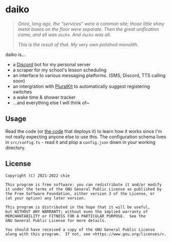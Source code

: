 # daiko

> *Once, long ago, the "services" were a common site; those little shiny metal boxes on the floor were separate.*
> *Then the great unification came, and all was `daiko`. And `daiko` was all.*
> 
> *This is the result of that. My very own polished monolith.*

daiko is...

- a [Discord](https://discord.com) bot for my personal server
- a scraper for my school's lesson scheduling
- an interface to various messaging platforms. (SMS, Discord, TTS calling soon)
- an intergration with [PluralKit](https://pluralkit.me) to automatically suggest registering switches
- a wake time & shower tracker
- ...and everything else I will think of~

## Usage

Read the code (or [the code](https://github.com/ckiee/nixfiles/blob/master/modules/services/daiko.nix) that deploys it) to learn how it works since I'm not really expecting anyone else to use this.
The configuration schema lives in `src/config.ts` - read it and plop a `config.json` down in your working directory.

## License

    Copyright (C) 2021-2022 ckie

    This program is free software: you can redistribute it and/or modify
    it under the terms of the GNU General Public License as published by
    the Free Software Foundation, either version 3 of the License, or
    (at your option) any later version.

    This program is distributed in the hope that it will be useful,
    but WITHOUT ANY WARRANTY; without even the implied warranty of
    MERCHANTABILITY or FITNESS FOR A PARTICULAR PURPOSE.  See the
    GNU General Public License for more details.

    You should have received a copy of the GNU General Public License
    along with this program.  If not, see <https://www.gnu.org/licenses/>.
